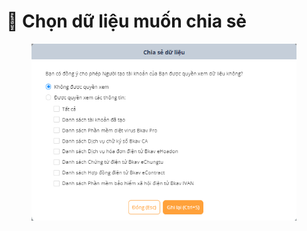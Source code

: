 # 🔀 Chọn dữ liệu muốn chia sẻ

<figure><img src="../.gitbook/assets/20.png" alt=""><figcaption></figcaption></figure>
